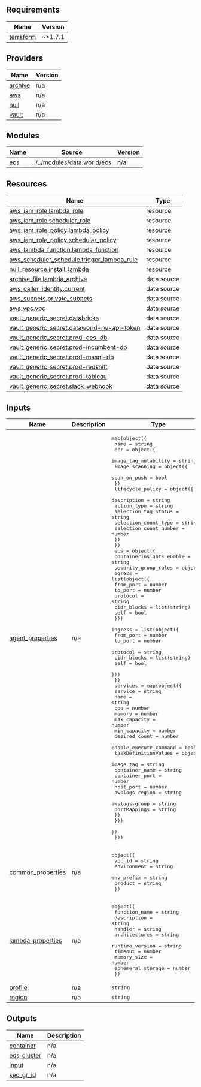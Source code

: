 <!-- BEGIN_TF_DOCS -->
## Requirements

| Name | Version |
|------|---------|
| <a name="requirement_terraform"></a> [terraform](#requirement\_terraform) | ~>1.7.1 |

## Providers

| Name | Version |
|------|---------|
| <a name="provider_archive"></a> [archive](#provider\_archive) | n/a |
| <a name="provider_aws"></a> [aws](#provider\_aws) | n/a |
| <a name="provider_null"></a> [null](#provider\_null) | n/a |
| <a name="provider_vault"></a> [vault](#provider\_vault) | n/a |

## Modules

| Name | Source | Version |
|------|--------|---------|
| <a name="module_ecs"></a> [ecs](#module\_ecs) | ../../modules/data.world/ecs | n/a |

## Resources

| Name | Type |
|------|------|
| [aws_iam_role.lambda_role](https://registry.terraform.io/providers/hashicorp/aws/latest/docs/resources/iam_role) | resource |
| [aws_iam_role.scheduler_role](https://registry.terraform.io/providers/hashicorp/aws/latest/docs/resources/iam_role) | resource |
| [aws_iam_role_policy.lambda_policy](https://registry.terraform.io/providers/hashicorp/aws/latest/docs/resources/iam_role_policy) | resource |
| [aws_iam_role_policy.scheduler_policy](https://registry.terraform.io/providers/hashicorp/aws/latest/docs/resources/iam_role_policy) | resource |
| [aws_lambda_function.lambda_function](https://registry.terraform.io/providers/hashicorp/aws/latest/docs/resources/lambda_function) | resource |
| [aws_scheduler_schedule.trigger_lambda_rule](https://registry.terraform.io/providers/hashicorp/aws/latest/docs/resources/scheduler_schedule) | resource |
| [null_resource.install_lambda](https://registry.terraform.io/providers/hashicorp/null/latest/docs/resources/resource) | resource |
| [archive_file.lambda_archive](https://registry.terraform.io/providers/hashicorp/archive/latest/docs/data-sources/file) | data source |
| [aws_caller_identity.current](https://registry.terraform.io/providers/hashicorp/aws/latest/docs/data-sources/caller_identity) | data source |
| [aws_subnets.private_subnets](https://registry.terraform.io/providers/hashicorp/aws/latest/docs/data-sources/subnets) | data source |
| [aws_vpc.vpc](https://registry.terraform.io/providers/hashicorp/aws/latest/docs/data-sources/vpc) | data source |
| [vault_generic_secret.databricks](https://registry.terraform.io/providers/hashicorp/vault/latest/docs/data-sources/generic_secret) | data source |
| [vault_generic_secret.dataworld-rw-api-token](https://registry.terraform.io/providers/hashicorp/vault/latest/docs/data-sources/generic_secret) | data source |
| [vault_generic_secret.prod-ces-db](https://registry.terraform.io/providers/hashicorp/vault/latest/docs/data-sources/generic_secret) | data source |
| [vault_generic_secret.prod-incumbent-db](https://registry.terraform.io/providers/hashicorp/vault/latest/docs/data-sources/generic_secret) | data source |
| [vault_generic_secret.prod-mssql-db](https://registry.terraform.io/providers/hashicorp/vault/latest/docs/data-sources/generic_secret) | data source |
| [vault_generic_secret.prod-redshift](https://registry.terraform.io/providers/hashicorp/vault/latest/docs/data-sources/generic_secret) | data source |
| [vault_generic_secret.prod-tableau](https://registry.terraform.io/providers/hashicorp/vault/latest/docs/data-sources/generic_secret) | data source |
| [vault_generic_secret.slack_webhook](https://registry.terraform.io/providers/hashicorp/vault/latest/docs/data-sources/generic_secret) | data source |

## Inputs

| Name | Description | Type | Default | Required |
|------|-------------|------|---------|:--------:|
| <a name="input_agent_properties"></a> [agent\_properties](#input\_agent\_properties) | n/a | <pre>map(object({<br>    name = string<br>    ecr = object({<br>      image_tag_mutability = string<br>      image_scanning = object({<br>        scan_on_push = bool<br>      })<br>      lifecycle_policy = object({<br>        description            = string<br>        action_type            = string<br>        selection_tag_status   = string<br>        selection_count_type   = string<br>        selection_count_number = number<br>      })<br>    })<br>    ecs = object({<br>      containerinsights_enable = string<br>      security_group_rules = object({<br>        egress = list(object({<br>          from_port   = number<br>          to_port     = number<br>          protocol    = string<br>          cidr_blocks = list(string)<br>          self        = bool<br>        }))<br>        ingress = list(object({<br>          from_port   = number<br>          to_port     = number<br>          protocol    = string<br>          cidr_blocks = list(string)<br>          self        = bool<br>        }))<br>      })<br>      services = map(object({<br>        service                = string<br>        name                   = string<br>        cpu                    = number<br>        memory                 = number<br>        max_capacity           = number<br>        min_capacity           = number<br>        desired_count          = number<br>        enable_execute_command = bool<br>        taskDefinitionValues = object({<br>          image_tag      = string<br>          container_name = string<br>          container_port = number<br>          host_port      = number<br>          awslogs-region = string<br>          awslogs-group  = string<br>          portMappings   = string<br>        })<br>      }))<br>    })<br>  }))</pre> | n/a | yes |
| <a name="input_common_properties"></a> [common\_properties](#input\_common\_properties) | n/a | <pre>object({<br>    vpc_id      = string<br>    environment = string<br>    env_prefix  = string<br>    product     = string<br>  })</pre> | n/a | yes |
| <a name="input_lambda_properties"></a> [lambda\_properties](#input\_lambda\_properties) | n/a | <pre>object({<br>    function_name     = string<br>    description       = string<br>    handler           = string<br>    architectures     = string<br>    runtime_version   = string<br>    timeout           = number<br>    memory_size       = number<br>    ephemeral_storage = number<br>  })</pre> | n/a | yes |
| <a name="input_profile"></a> [profile](#input\_profile) | n/a | `string` | `"d_data_platform"` | no |
| <a name="input_region"></a> [region](#input\_region) | n/a | `string` | `"us-east-1"` | no |

## Outputs

| Name | Description |
|------|-------------|
| <a name="output_container"></a> [container](#output\_container) | n/a |
| <a name="output_ecs_cluster"></a> [ecs\_cluster](#output\_ecs\_cluster) | n/a |
| <a name="output_input"></a> [input](#output\_input) | n/a |
| <a name="output_sec_gr_id"></a> [sec\_gr\_id](#output\_sec\_gr\_id) | n/a |
<!-- END_TF_DOCS -->